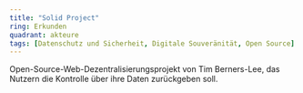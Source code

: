 ```yaml
---
title: "Solid Project"
ring: Erkunden
quadrant: akteure
tags: [Datenschutz und Sicherheit, Digitale Souveränität, Open Source]
---
```


Open-Source-Web-Dezentralisierungsprojekt von Tim Berners-Lee, das Nutzern die Kontrolle über ihre Daten zurückgeben soll.
